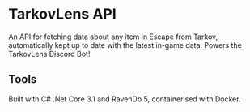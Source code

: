 # TarkovLens API

An API for fetching data about any item in Escape from Tarkov, automatically kept up to date with the latest in-game data. Powers the TarkovLens Discord Bot!

## Tools
Built with C# .Net Core 3.1 and RavenDb 5, containerised with Docker.
